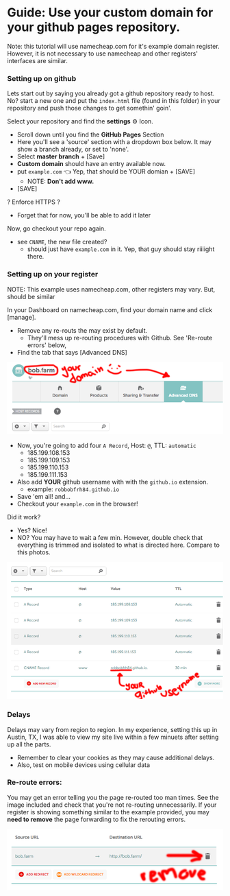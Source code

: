 # Guide: Use your custom domain for your github pages repository. 
Note: this tutorial will use namecheap.com for it's example domain register. However, it is not necessary to use namecheap and other registers' interfaces are similar. 

### Setting up on github
Lets start out by saying you already got a github repository ready to host. No? start a new one and put the `index.html` file (found in this folder) in your repository and push those changes to get somethin' goin'. 

Select your repository and find the **settings** ⚙ Icon. 
* Scroll down until you find the **GitHub Pages** Section
* Here you'll see a 'source' section with a dropdown box below. It may show a branch already, or set to 'none'.
* Select **master branch** + [Save]
* **Custom domain** should have an entry available now. 
* put `example.com` 👈 Yep, that should be YOUR domian + [SAVE]
  * NOTE: **Don't add www.**
* [SAVE]

? Enforce HTTPS ?
* Forget that for now, you'll be able to add it later

Now, go checkout your repo again. 
* see `CNAME`, the new file created?
  * should just have `example.com` in it. Yep, that guy should stay riiiight there.  

### Setting up on your register
NOTE: This example uses namecheap.com, other registers may vary. But, should be similar

In your Dashboard on namecheap.com, find your domain name and click [manage]. 
* Remove any re-routs the may exist by default. 
  * They'll mess up re-routing procedures with Github. See 'Re-route errors' below,
* Find the tab that says [Advanced DNS]

![domain](domain.png)

* Now, you're going to add four `A Record`, Host: `@`, TTL: `automatic`
  * 185.199.108.153
  * 185.199.109.153
  * 185.199.110.153
  * 185.199.111.153
* Also add **YOUR** github username with with the `github.io` extension. 
  * example: `robbobfrh84.github.io` 
* Save 'em all! and... 
* Checkout your `example.com` in the browser!

Did it work? 
* Yes? Nice!
* NO? You may have to wait a few min. However, double check that everything is trimmed and isolated to what is directed here. Compare to this photos. 

![stuff](stuff.png)

### Delays
Delays may vary from region to region. In my experience, setting this up in Austin, TX, I was able to view my site live within a few minuets after setting up all the parts. 
* Remember to clear your cookies as they may cause additional delays. 
* Also, test on mobile devices using cellular data 

### Re-route errors:
You may get an error telling you the page re-routed too man times. See the image included and check that you're not re-routing unnecessarily. If your register is showing something similar to the example provided, you may **need to remove** the page forwarding to fix the rerouting errors.  

![rerout](reroute.png)

